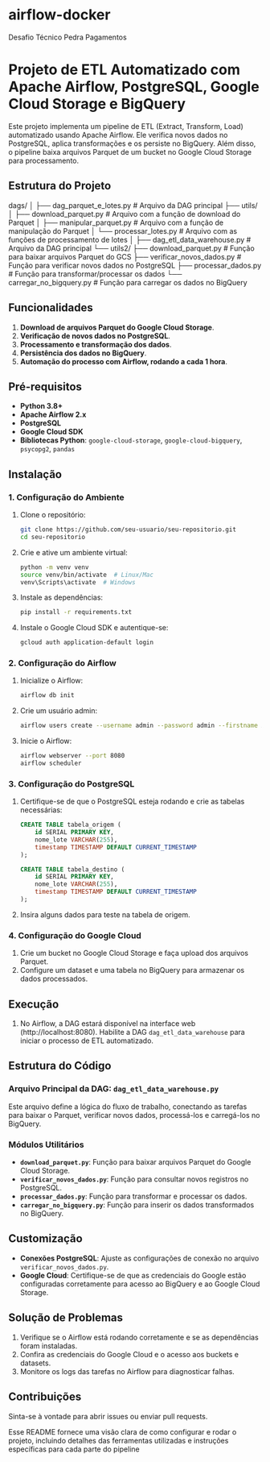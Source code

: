 # airflow-docker
Desafio Técnico Pedra Pagamentos

# Projeto de ETL Automatizado com Apache Airflow, PostgreSQL, Google Cloud Storage e BigQuery

Este projeto implementa um pipeline de ETL (Extract, Transform, Load) automatizado usando Apache Airflow. Ele verifica novos dados no PostgreSQL, aplica transformações e os persiste no BigQuery. Além disso, o pipeline baixa arquivos Parquet de um bucket no Google Cloud Storage para processamento.

## Estrutura do Projeto
dags/
│
├── dag_parquet_e_lotes.py    # Arquivo da DAG principal
├── utils/
│   ├── download_parquet.py   # Arquivo com a função de download do Parquet
│   ├── manipular_parquet.py  # Arquivo com a função de manipulação do Parquet
│   └── processar_lotes.py    # Arquivo com as funções de processamento de lotes
│
├── dag_etl_data_warehouse.py # Arquivo da DAG principal
└── utils2/
├── download_parquet.py      # Função para baixar arquivos Parquet do GCS
├── verificar_novos_dados.py  # Função para verificar novos dados no PostgreSQL
├── processar_dados.py        # Função para transformar/processar os dados
└── carregar_no_bigquery.py  # Função para carregar os dados no BigQuery


## Funcionalidades

1. **Download de arquivos Parquet do Google Cloud Storage**.
2. **Verificação de novos dados no PostgreSQL**.
3. **Processamento e transformação dos dados**.
4. **Persistência dos dados no BigQuery**.
5. **Automação do processo com Airflow, rodando a cada 1 hora**.

## Pré-requisitos

- **Python 3.8+**
- **Apache Airflow 2.x**
- **PostgreSQL**
- **Google Cloud SDK**
- **Bibliotecas Python**: `google-cloud-storage`, `google-cloud-bigquery`, `psycopg2`, `pandas`

## Instalação

### 1. Configuração do Ambiente

1. Clone o repositório:
    ```bash
    git clone https://github.com/seu-usuario/seu-repositorio.git
    cd seu-repositorio
    ```

2. Crie e ative um ambiente virtual:
    ```bash
    python -m venv venv
    source venv/bin/activate  # Linux/Mac
    venv\Scripts\activate  # Windows
    ```

3. Instale as dependências:
    ```bash
    pip install -r requirements.txt
    ```

4. Instale o Google Cloud SDK e autentique-se:
    ```bash
    gcloud auth application-default login
    ```

### 2. Configuração do Airflow

1. Inicialize o Airflow:
    ```bash
    airflow db init
    ```

2. Crie um usuário admin:
    ```bash
    airflow users create --username admin --password admin --firstname Admin --lastname Admin --role Admin --email admin@example.com
    ```

3. Inicie o Airflow:
    ```bash
    airflow webserver --port 8080
    airflow scheduler
    ```

### 3. Configuração do PostgreSQL

1. Certifique-se de que o PostgreSQL esteja rodando e crie as tabelas necessárias:
    ```sql
    CREATE TABLE tabela_origem (
        id SERIAL PRIMARY KEY,
        nome_lote VARCHAR(255),
        timestamp TIMESTAMP DEFAULT CURRENT_TIMESTAMP
    );

    CREATE TABLE tabela_destino (
        id SERIAL PRIMARY KEY,
        nome_lote VARCHAR(255),
        timestamp TIMESTAMP DEFAULT CURRENT_TIMESTAMP
    );
    ```

2. Insira alguns dados para teste na tabela de origem.

### 4. Configuração do Google Cloud

1. Crie um bucket no Google Cloud Storage e faça upload dos arquivos Parquet.
2. Configure um dataset e uma tabela no BigQuery para armazenar os dados processados.

## Execução

1. No Airflow, a DAG estará disponível na interface web (http://localhost:8080). Habilite a DAG `dag_etl_data_warehouse` para iniciar o processo de ETL automatizado.

## Estrutura do Código

### Arquivo Principal da DAG: `dag_etl_data_warehouse.py`

Este arquivo define a lógica do fluxo de trabalho, conectando as tarefas para baixar o Parquet, verificar novos dados, processá-los e carregá-los no BigQuery.

### Módulos Utilitários

- **`download_parquet.py`**: Função para baixar arquivos Parquet do Google Cloud Storage.
- **`verificar_novos_dados.py`**: Função para consultar novos registros no PostgreSQL.
- **`processar_dados.py`**: Função para transformar e processar os dados.
- **`carregar_no_bigquery.py`**: Função para inserir os dados transformados no BigQuery.

## Customização

- **Conexões PostgreSQL**: Ajuste as configurações de conexão no arquivo `verificar_novos_dados.py`.
- **Google Cloud**: Certifique-se de que as credenciais do Google estão configuradas corretamente para acesso ao BigQuery e ao Google Cloud Storage.

## Solução de Problemas

1. Verifique se o Airflow está rodando corretamente e se as dependências foram instaladas.
2. Confira as credenciais do Google Cloud e o acesso aos buckets e datasets.
3. Monitore os logs das tarefas no Airflow para diagnosticar falhas.

## Contribuições

Sinta-se à vontade para abrir issues ou enviar pull requests.

Esse README fornece uma visão clara de como configurar e rodar o projeto, incluindo detalhes das ferramentas utilizadas e instruções específicas para cada parte do pipeline

